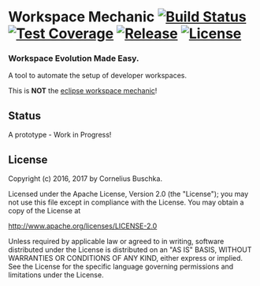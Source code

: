 # Workspace Mechanic [![Build Status](https://travis-ci.org/cbuschka/workspace-mechanic.svg)](https://travis-ci.org/cbuschka/workspace-mechanic) [![Test Coverage](https://codecov.io/gh/cbuschka/workspace-mechanic/branch/master/graph/badge.svg)](https://codecov.io/gh/cbuschka/workspace-mechanic) [![Release](https://img.shields.io/github/release/cbuschka/workspace-mechanic.svg)](https://github.com/cbuschka/workspace-mechanic/releases/latest) [![License](https://img.shields.io/badge/License-APL%202.0-yellow.svg)](https://www.apache.org/licenses/LICENSE-2.0.html)

### Workspace Evolution Made Easy.

A tool to automate the setup of developer workspaces.

This is __NOT__ the [eclipse workspace mechanic](https://marketplace.eclipse.org/content/workspace-mechanic)!

## Status
A prototype - Work in Progress!

## License

Copyright (c) 2016, 2017 by Cornelius Buschka.

Licensed under the Apache License, Version 2.0 (the "License");
you may not use this file except in compliance with the License.
You may obtain a copy of the License at

   http://www.apache.org/licenses/LICENSE-2.0

Unless required by applicable law or agreed to in writing, software
distributed under the License is distributed on an "AS IS" BASIS,
WITHOUT WARRANTIES OR CONDITIONS OF ANY KIND, either express or implied.
See the License for the specific language governing permissions and
limitations under the License.
